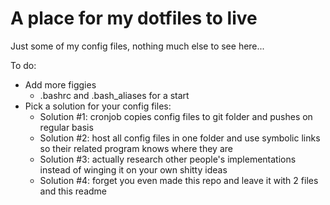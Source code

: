 # A place for my dotfiles to live
Just some of my config files, nothing much else to see here...

To do: 
- Add more figgies
	-  .bashrc and .bash_aliases for a start
- Pick a solution for your config files:
	- Solution #1: cronjob copies config files to git folder and pushes on regular basis
	- Solution #2: host all config files in one folder and use symbolic links so their related program knows where they are
	- Solution #3: actually research other people's implementations instead of winging it on your own shitty ideas
	- Solution #4: forget you even made this repo and leave it with 2 files and this readme
